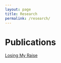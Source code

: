 ```yaml
---
layout: page
title: Research
permalink: /research/
---
```


# Publications
[Losing My Raise](https://academic.oup.com/ser/advance-article-abstract/doi/10.1093/ser/mwz006/5366224?redirectedFrom=fulltext)
